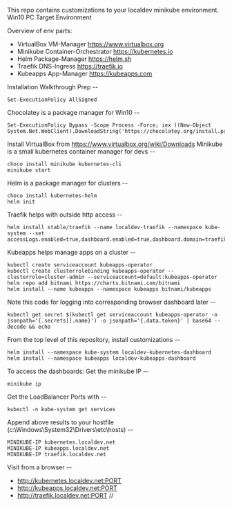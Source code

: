 This repo contains customizations to your localdev minikube environment.
Win10 PC Target Environment

Overview of env parts:
- VirtualBox VM-Manager https://www.virtualbox.org
- Minikube Container-Orchestrator https://kubernetes.io
- Helm Package-Manager https://helm.sh
- Traefik DNS-Ingress https://traefik.io
- Kubeapps App-Manager https://kubeapps.com

Installation Walkthrough
Prep --
```
Set-ExecutionPolicy AllSigned
```
Chocolatey is a package manager for Win10 --
```
Set-ExecutionPolicy Bypass -Scope Process -Force; iex ((New-Object System.Net.WebClient).DownloadString('https://chocolatey.org/install.ps1'))
```
Install VirtualBox from https://www.virtualbox.org/wiki/Downloads
Minikube is a small kubernetes container manager for devs --
```
choco install minikube kubernetes-cli
minikube start
```
Helm is a package manager for clusters --
```
choco install kubernetes-helm
helm init
```
Traefik helps with outside http access --
```
helm install stable/traefik --name localdev-traefik --namespace kube-system --set accessLogs.enabled=true,dashboard.enabled=true,dashboard.domain=traefik.localdev.net
```
Kubeapps helps manage apps on a cluster --
```
kubectl create serviceaccount kubeapps-operator
kubectl create clusterrolebinding kubeapps-operator --clusterrole=cluster-admin --serviceaccount=default:kubeapps-operator
helm repo add bitnami https://charts.bitnami.com/bitnami
helm install --name kubeapps --namespace kubeapps bitnami/kubeapps
```
Note this code for logging into corresponding browser dashboard later --
```
kubectl get secret $(kubectl get serviceaccount kubeapps-operator -o jsonpath='{.secrets[].name}') -o jsonpath='{.data.token}' | base64 --decode && echo
```
From the top level of this repository, install customizations --
```
helm install --namespace kube-system localdev-kubernetes-dashboard
helm install --namespace kubeapps localdev-kubeapps-dashboard
```

To access the dashboards:
Get the minikube IP --
```
minikube ip
```
Get the LoadBalancer Ports with --
```
kubectl -n kube-system get services
```
Append above results to your hostfile (c:\Windows\System32\Drivers\etc\hosts) --
```
MINIKUBE-IP kubernetes.localdev.net
MINIKUBE-IP kubeapps.localdev.net
MINIKUBE-IP traefik.localdev.net
```
Visit from a browser --
- http://kubernetes.localdev.net:PORT
- http://kubeapps.localdev.net:PORT
- http://traefik.localdev.net:PORT
//
